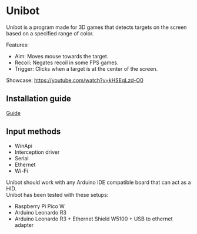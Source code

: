 # Unibot

Unibot is a program made for 3D games that detects targets on the screen based on a specified range of color.  
  
Features:
- Aim: Moves mouse towards the target.  
- Recoil: Negates recoil in some FPS games.  
- Trigger: Clicks when a target is at the center of the screen.  
  
Showcase: https://youtube.com/watch?v=kHSEqLzd-O0  

## Installation guide
[Guide](https://github.com/vike256/Unibot/wiki/Guide)

## Input methods
- WinApi
- Interception driver
- Serial
- Ethernet
- Wi-Fi

Unibot should work with any Arduino IDE compatible board that can act as a HID.  
Unibot has been tested with these setups:  
- Raspberry Pi Pico W
- Arduino Leonardo R3
- Arduino Leonardo R3 + Ethernet Shield W5100 + USB to ethernet adapter
